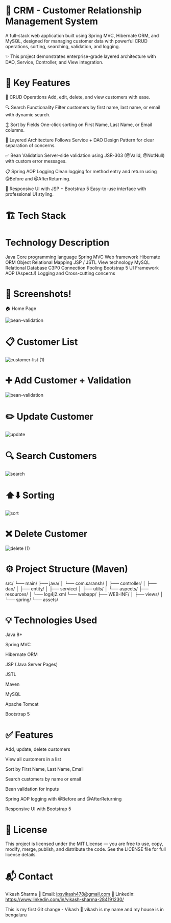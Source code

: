 # 🚀 CRM - Customer Relationship Management System
A full-stack web application built using Spring MVC, Hibernate ORM, and MySQL, designed for managing customer data with powerful CRUD operations, sorting, searching, validation, and logging.

✨ This project demonstrates enterprise-grade layered architecture with DAO, Service, Controller, and View integration.


# 📌 Key Features
🔁 CRUD Operations
Add, edit, delete, and view customers with ease.

🔍 Search Functionality
Filter customers by first name, last name, or email with dynamic search.

↕️ Sort by Fields
One-click sorting on First Name, Last Name, or Email columns.

🧩 Layered Architecture
Follows Service + DAO Design Pattern for clear separation of concerns.

✅ Bean Validation
Server-side validation using JSR-303 (@Valid, @NotNull) with custom error messages.

📋 Spring AOP Logging
Clean logging for method entry and return using @Before and @AfterReturning.

🎨 Responsive UI with JSP + Bootstrap 5
Easy-to-use interface with professional UI styling.

# 🏗️ Tech Stack
# Technology	                  Description
Java	                      Core programming language
Spring MVC	                    Web framework
Hibernate ORM	               Object Relational Mapping
JSP / JSTL	                    View technology
MySQL	                         Relational Database
C3P0	                         Connection Pooling
Bootstrap 5	                      UI Framework
AOP (AspectJ)	                  Logging and Cross-cutting concerns

# 📸 Screenshots!

🏠 Home Page


![bean-validation](https://github.com/user-attachments/assets/1f41e801-d1b0-4189-9fbd-0fab318ebdaa)



# 📋 Customer List


![customer-list (1)](https://github.com/user-attachments/assets/f86f486d-2e9d-4cc5-82af-d79ebf6dc12e)




# ➕ Add Customer + Validation


![bean-validation](https://github.com/user-attachments/assets/887b2bf4-9dc2-4780-9e03-70b89dd6c9b7)



# ✏️ Update Customer


![update](https://github.com/user-attachments/assets/6a5d849b-8e39-4aef-b643-905dfd14b900)


# 🔍 Search Customers


![search](https://github.com/user-attachments/assets/fa3b1434-9c07-4b0a-9273-8c78df8b62dd)


# ⬆️⬇️ Sorting

![sort](https://github.com/user-attachments/assets/30b0ba6e-ead4-4e30-b410-4c196e9bb6f1)



# ❌ Delete Customer


![delete (1)](https://github.com/user-attachments/assets/9a68f8ce-f85a-485d-b074-8b2a1d27ae8b)



# ⚙️ Project Structure (Maven)

src/
 └── main/
      ├── java/
      │    └── com.saransh/
      │         ├── controller/
      │         ├── dao/
      │         ├── entity/
      │         ├── service/
      │         ├── utils/
      │         └── aspects/
      ├── resources/
      │    └── log4j2.xml
      └── webapp/
           ├── WEB-INF/
           │     ├── views/
           │     └── spring/
           └── assets/
# 💡 Technologies Used
Java 8+

Spring MVC

Hibernate ORM

JSP (Java Server Pages)

JSTL

Maven

MySQL

Apache Tomcat

Bootstrap 5

# ✅ Features
Add, update, delete customers

View all customers in a list

Sort by First Name, Last Name, Email

Search customers by name or email

Bean validation for inputs

Spring AOP logging with @Before and @AfterReturning

Responsive UI with Bootstrap 5

# 📄 License
This project is licensed under the MIT License — you are free to use, copy, modify, merge, publish, and distribute the code.
See the LICENSE file for full license details.

# 📬 Contact
 Vikash Sharma
 📧 Email: ipsvikash478@gmail.com
 🔗 LinkedIn: https://www.linkedin.com/in/vikash-sharma-284191230/



This is my first Git change - Vikash 🚀
vikash is my name and my house is in bengaluru 
